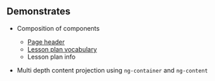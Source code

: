 ## Demonstrates

- Composition of components
  - [Page header](/components/layout/page-header)
  - [Lesson plan vocabulary](/components/product/lesson-plan/vocabulary)
  - Lesson plan info
  
- Multi depth content projection using `ng-container` and `ng-content`

